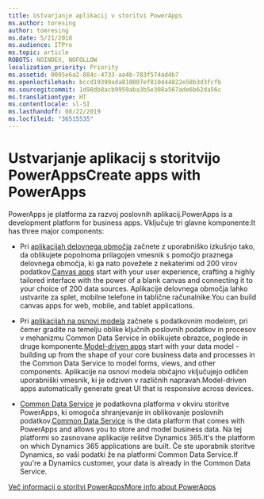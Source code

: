 ```yaml
---
title: Ustvarjanje aplikacij v storitvi PowerApps
ms.author: toresing
author: tomresing
ms.date: 5/21/2018
ms.audience: ITPro
ms.topic: article
ROBOTS: NOINDEX, NOFOLLOW
localization_priority: Priority
ms.assetid: 0095e6a2-884c-4733-aa4b-783f574ad4b7
ms.openlocfilehash: bccd19399ada810007ef810444822e58b3d3fcfb
ms.sourcegitcommit: 1d98db8acb9959aba3b5e308a567ade6b62da56c
ms.translationtype: HT
ms.contentlocale: sl-SI
ms.lasthandoff: 08/22/2019
ms.locfileid: "36515535"
---
```

# <a name="create-apps-with-powerapps"></a><span data-ttu-id="3ce2a-102">Ustvarjanje aplikacij s storitvijo PowerApps</span><span class="sxs-lookup"><span data-stu-id="3ce2a-102">Create apps with PowerApps</span></span>

<span data-ttu-id="3ce2a-103">PowerApps je platforma za razvoj poslovnih aplikacij.</span><span class="sxs-lookup"><span data-stu-id="3ce2a-103">PowerApps is a development platform for business apps.</span></span> <span data-ttu-id="3ce2a-104">Vključuje tri glavne komponente:</span><span class="sxs-lookup"><span data-stu-id="3ce2a-104">It has three major components:</span></span> 
  
- <span data-ttu-id="3ce2a-105">Pri [aplikacijah delovnega območja](https://go.microsoft.com/fwlink/?linkid=874495) začnete z uporabniško izkušnjo tako, da oblikujete popolnoma prilagojen vmesnik s pomočjo praznega delovnega območja, ki ga nato povežete z nekaterimi od 200 virov podatkov.</span><span class="sxs-lookup"><span data-stu-id="3ce2a-105">[Canvas apps](https://go.microsoft.com/fwlink/?linkid=874495) start with your user experience, crafting a highly tailored interface with the power of a blank canvas and connecting it to your choice of 200 data sources.</span></span> <span data-ttu-id="3ce2a-106">Aplikacije delovnega območja lahko ustvarite za splet, mobilne telefone in tablične računalnike.</span><span class="sxs-lookup"><span data-stu-id="3ce2a-106">You can build canvas apps for web, mobile, and tablet applications.</span></span> 
    
- <span data-ttu-id="3ce2a-107">Pri [aplikacijah na osnovi modela](https://go.microsoft.com/fwlink/?linkid=874496) začnete s podatkovnim modelom, pri čemer gradite na temelju oblike ključnih poslovnih podatkov in procesov v mehanizmu Common Data Service in oblikujete obrazce, poglede in druge komponente.</span><span class="sxs-lookup"><span data-stu-id="3ce2a-107">[Model-driven apps](https://go.microsoft.com/fwlink/?linkid=874496) start with your data model - building up from the shape of your core business data and processes in the Common Data Service to model forms, views, and other components.</span></span> <span data-ttu-id="3ce2a-108">Aplikacije na osnovi modela običajno vključujejo odličen uporabniški vmesnik, ki je odziven v različnih napravah.</span><span class="sxs-lookup"><span data-stu-id="3ce2a-108">Model-driven apps automatically generate great UI that is responsive across devices.</span></span> 
    
- <span data-ttu-id="3ce2a-109">[Common Data Service](https://go.microsoft.com/fwlink/?linkid=874497) je podatkovna platforma v okviru storitve PowerApps, ki omogoča shranjevanje in oblikovanje poslovnih podatkov.</span><span class="sxs-lookup"><span data-stu-id="3ce2a-109">[Common Data Service](https://go.microsoft.com/fwlink/?linkid=874497) is the data platform that comes with PowerApps and allows you to store and model business data.</span></span> <span data-ttu-id="3ce2a-110">Na tej platformi so zasnovane aplikacije rešitve Dynamics 365.</span><span class="sxs-lookup"><span data-stu-id="3ce2a-110">It's the platform on which Dynamics 365 applications are built.</span></span> <span data-ttu-id="3ce2a-111">Če ste uporabnik storitve Dynamics, so vaši podatki že na platformi Common Data Service.</span><span class="sxs-lookup"><span data-stu-id="3ce2a-111">If you're a Dynamics customer, your data is already in the Common Data Service.</span></span> 
    
[<span data-ttu-id="3ce2a-112">Več informacij o storitvi PowerApps</span><span class="sxs-lookup"><span data-stu-id="3ce2a-112">More info about PowerApps</span></span>](https://go.microsoft.com/fwlink/?linkid=874498)
  

